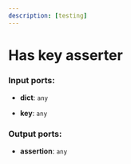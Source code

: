 ```yaml
---
description: [testing]
---
```


# Has key asserter

### Input ports:

* __dict__: `any`


* __key__: `any`

### Output ports:

* __assertion__: `any`

